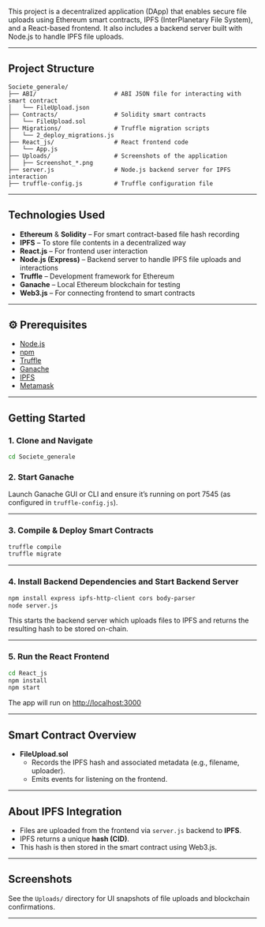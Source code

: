 

This project is a decentralized application (DApp) that enables secure file uploads using Ethereum smart contracts, IPFS (InterPlanetary File System), and a React-based frontend. It also includes a backend server built with Node.js to handle IPFS file uploads.

---

##  Project Structure

```
Societe_generale/
├── ABI/                      # ABI JSON file for interacting with smart contract
│   └── FileUpload.json
├── Contracts/                # Solidity smart contracts
│   └── FileUpload.sol
├── Migrations/               # Truffle migration scripts
│   └── 2_deploy_migrations.js
├── React_js/                 # React frontend code
│   └── App.js
├── Uploads/                  # Screenshots of the application
│   ├── Screenshot_*.png
├── server.js                 # Node.js backend server for IPFS interaction
├── truffle-config.js         # Truffle configuration file
```

---

##  Technologies Used

- **Ethereum** & **Solidity** – For smart contract-based file hash recording
- **IPFS** – To store file contents in a decentralized way
- **React.js** – For frontend user interaction
- **Node.js (Express)** – Backend server to handle IPFS file uploads and interactions
- **Truffle** – Development framework for Ethereum
- **Ganache** – Local Ethereum blockchain for testing
- **Web3.js** – For connecting frontend to smart contracts

---

## ⚙ Prerequisites

- [Node.js](https://nodejs.org/)
- [npm](https://www.npmjs.com/)
- [Truffle](https://trufflesuite.com/)
- [Ganache](https://trufflesuite.com/ganache/)
- [IPFS](https://docs.ipfs.tech/install/)
- [Metamask](https://metamask.io/)

---

##  Getting Started

### 1. **Clone and Navigate**
```bash
cd Societe_generale
```

### 2. **Start Ganache**

Launch Ganache GUI or CLI and ensure it’s running on port 7545 (as configured in `truffle-config.js`).

---

### 3. **Compile & Deploy Smart Contracts**
```bash
truffle compile
truffle migrate
```

---

### 4. **Install Backend Dependencies and Start Backend Server**

```bash
npm install express ipfs-http-client cors body-parser
node server.js
```

This starts the backend server which uploads files to IPFS and returns the resulting hash to be stored on-chain.

---

### 5. **Run the React Frontend**

```bash
cd React_js
npm install
npm start
```

The app will run on [http://localhost:3000](http://localhost:3000)

---

##  Smart Contract Overview

- **FileUpload.sol**
  - Records the IPFS hash and associated metadata (e.g., filename, uploader).
  - Emits events for listening on the frontend.

---

##  About IPFS Integration

- Files are uploaded from the frontend via `server.js` backend to **IPFS**.
- IPFS returns a unique **hash (CID)**.
- This hash is then stored in the smart contract using Web3.js.

---

## Screenshots

See the `Uploads/` directory for UI snapshots of file uploads and blockchain confirmations.

---



